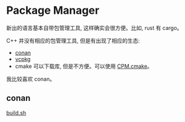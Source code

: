 # Package Manager

新出的语言基本自带包管理工具, 这样确实会很方便。比如, rust 有 cargo。

C++ 并没有相应的包管理工具, 但是有出现了相应的生态:
-   [conan](https://github.com/conan-io/conan)
-   [vcpkg](https://github.com/microsoft/vcpkg)
-   cmake 可以下载库, 但是不方便。可以使用 [CPM.cmake](https://github.com/cpm-cmake/CPM.cmake)。

我比较喜欢 conan。

## conan

[build.sh](./build.sh)

